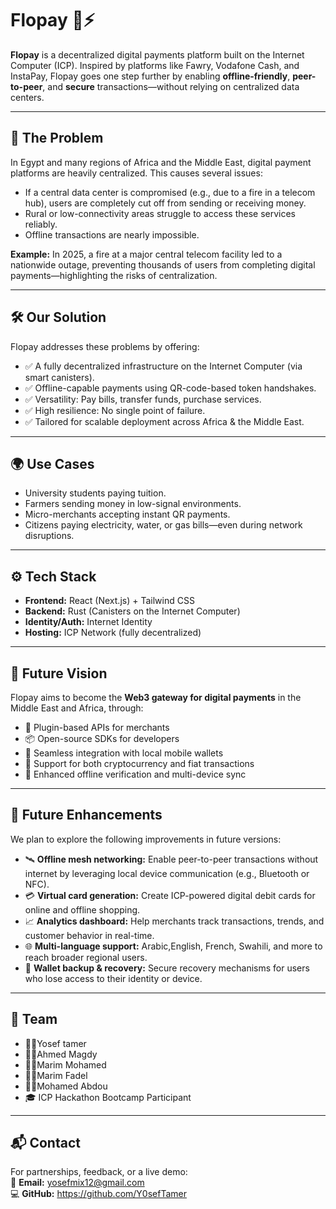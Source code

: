 # Flopay 🧾⚡

**Flopay** is a decentralized digital payments platform built on the Internet Computer (ICP). Inspired by platforms like Fawry, Vodafone Cash, and InstaPay, Flopay goes one step further by enabling **offline-friendly**, **peer-to-peer**, and **secure** transactions—without relying on centralized data centers.

---

## 🚨 The Problem

In Egypt and many regions of Africa and the Middle East, digital payment platforms are heavily centralized. This causes several issues:

- If a central data center is compromised (e.g., due to a fire in a telecom hub), users are completely cut off from sending or receiving money.
- Rural or low-connectivity areas struggle to access these services reliably.
- Offline transactions are nearly impossible.

**Example:** In 2025, a fire at a major central telecom facility led to a nationwide outage, preventing thousands of users from completing digital payments—highlighting the risks of centralization.

---

## 🛠️ Our Solution

Flopay addresses these problems by offering:

- ✅ A fully decentralized infrastructure on the Internet Computer (via smart canisters).
- ✅ Offline-capable payments using QR-code-based token handshakes.
- ✅ Versatility: Pay bills, transfer funds, purchase services.
- ✅ High resilience: No single point of failure.
- ✅ Tailored for scalable deployment across Africa & the Middle East.

---

## 🌍 Use Cases

- University students paying tuition.
- Farmers sending money in low-signal environments.
- Micro-merchants accepting instant QR payments.
- Citizens paying electricity, water, or gas bills—even during network disruptions.

---

## ⚙️ Tech Stack

- **Frontend:** React (Next.js) + Tailwind CSS
- **Backend:** Rust (Canisters on the Internet Computer)
- **Identity/Auth:** Internet Identity 
- **Hosting:** ICP Network (fully decentralized)

---

## 🚀 Future Vision

Flopay aims to become the **Web3 gateway for digital payments** in the Middle East and Africa, through:

- 🔌 Plugin-based APIs for merchants
- 📦 Open-source SDKs for developers
- 📲 Seamless integration with local mobile wallets
- 💱 Support for both cryptocurrency and fiat transactions
- 🔐 Enhanced offline verification and multi-device sync

---

## 🔮 Future Enhancements

We plan to explore the following improvements in future versions:

- 🛰️ **Offline mesh networking:** Enable peer-to-peer transactions without internet by leveraging local device communication (e.g., Bluetooth or NFC).
- 💳 **Virtual card generation:** Create ICP-powered digital debit cards for online and offline shopping.
- 📈 **Analytics dashboard:** Help merchants track transactions, trends, and customer behavior in real-time.
- 🌐 **Multi-language support:** Arabic,English, French, Swahili, and more to reach broader regional users.
- 👛 **Wallet backup & recovery:** Secure recovery mechanisms for users who lose access to their identity or device.

---

## 🤝 Team

- 👨‍💻Yosef tamer
- 👨‍💻Ahmed Magdy
- 👨‍💻Marim Mohamed
- 👨‍💻Marim Fadel
- 👨‍💻Mohamed Abdou
- 🎓 ICP Hackathon Bootcamp Participant

---

## 📬 Contact

For partnerships, feedback, or a live demo:  
📧 **Email:** yosefmix12@gmail.com  
💻 **GitHub:** https://github.com/Y0sefTamer
